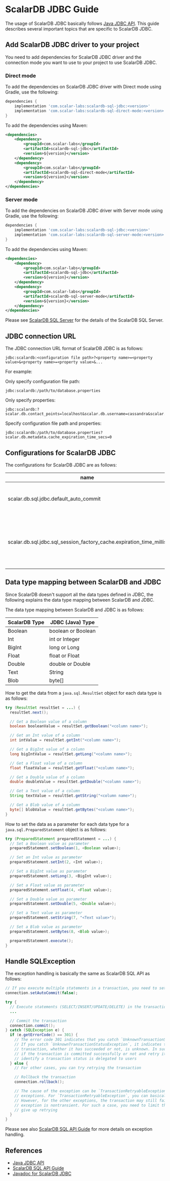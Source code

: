 # ScalarDB JDBC Guide

The usage of ScalarDB JDBC basically follows [Java JDBC API](https://docs.oracle.com/javase/8/docs/technotes/guides/jdbc/).
This guide describes several important topics that are specific to ScalarDB JDBC.

## Add ScalarDB JDBC driver to your project

You need to add dependencies for ScalarDB JDBC driver and the connection mode you want to use to your project to use ScalarDB JDBC.

### Direct mode

To add the dependencies on ScalarDB JDBC driver with Direct mode using Gradle, use the following:
```gradle
dependencies {
    implementation 'com.scalar-labs:scalardb-sql-jdbc:<version>'
    implementation 'com.scalar-labs:scalardb-sql-direct-mode:<version>'
}
```

To add the dependencies using Maven:
```xml
<dependencies>
    <dependency>
        <groupId>com.scalar-labs</groupId>
        <artifactId>scalardb-sql-jdbc</artifactId>
        <version>${version}</version>
    </dependency>
    <dependency>
        <groupId>com.scalar-labs</groupId>
        <artifactId>scalardb-sql-direct-mode</artifactId>
        <version>${version}</version>
    </dependency>
</dependencies>
```

### Server mode

To add the dependencies on ScalarDB JDBC driver with Server mode using Gradle, use the following:
```gradle
dependencies {
    implementation 'com.scalar-labs:scalardb-sql-jdbc:<version>'
    implementation 'com.scalar-labs:scalardb-sql-server-mode:<version>'
}
```

To add the dependencies using Maven:
```xml
<dependencies>
    <dependency>
        <groupId>com.scalar-labs</groupId>
        <artifactId>scalardb-sql-jdbc</artifactId>
        <version>${version}</version>
    </dependency>
    <dependency>
        <groupId>com.scalar-labs</groupId>
        <artifactId>scalardb-sql-server-mode</artifactId>
        <version>${version}</version>
    </dependency>
</dependencies>
```

Please see [ScalarDB SQL Server](sql-server.md) for the details of the ScalarDB SQL Server.

## JDBC connection URL

The JDBC connection URL format of ScalarDB JDBC is as follows:

```shell
jdbc:scalardb:<configuration file path>?<property name>=<property value>&<property name>=<property value>&...
```

For example:

Only specify configuration file path:

```shell
jdbc:scalardb:/path/to/database.properties
```

Only specify properties:

```shell
jdbc:scalardb:?scalar.db.contact_points=localhost&scalar.db.username=cassandra&scalar.db.password=cassandra&scalar.db.storage=cassandra
```

Specify configuration file path and properties:

```shell
jdbc:scalardb:/path/to/database.properties?scalar.db.metadata.cache_expiration_time_secs=0
```

## Configurations for ScalarDB JDBC

The configurations for ScalarDB JDBC are as follows:

| name                                                                | description                                                                  | default |
|---------------------------------------------------------------------|------------------------------------------------------------------------------|---------|
| scalar.db.sql.jdbc.default_auto_commit                              | The default connection's auto-commit mode.                                   | true    |
| scalar.db.sql.jdbc.sql_session_factory_cache.expiration_time_millis | The expiration time in milliseconds for the cache of SQL session factories.  | 10000   |

## Data type mapping between ScalarDB and JDBC

Since ScalarDB doesn't support all the data types defined in JDBC, the following explains the data type mapping between ScalarDB and JDBC.

The data type mapping between ScalarDB and JDBC is as follows:

| ScalarDB Type | JDBC (Java) Type   |
|---------------|--------------------|
| Boolean       | boolean or Boolean |
| Int           | int or Integer     |
| BigInt        | long or Long       |
| Float         | float or Float     |
| Double        | double or Double   |
| Text          | String             |
| Blob          | byte[]             |

How to get the data from a `java.sql.ResultSet` object for each data type is as follows:

```java
try (ResultSet resultSet = ...) {
  resultSet.next();

  // Get a Boolean value of a column
  boolean booleanValue = resultSet.getBoolean("<column name>");

  // Get an Int value of a column
  int intValue = resultSet.getInt("<column name>");

  // Get a BigInt value of a column
  long bigIntValue = resultSet.getLong("<column name>");

  // Get a Float value of a column
  float floatValue = resultSet.getFloat("<column name>");

  // Get a Double value of a column
  double doubleValue = resultSet.getDouble("<column name>");

  // Get a Text value of a column
  String textValue = resultSet.getString("<column name>");

  // Get a Blob value of a column
  byte[] blobValue = resultSet.getBytes("<column name>");
}
```

How to set the data as a parameter for each data type for a `java.sql.PreparedStatement` object is as follows:

```java
try (PreparedStatement preparedStatement = ...) {
  // Set a Boolean value as parameter
  preparedStatement.setBoolean(1, <Boolean value>);

  // Set an Int value as parameter
  preparedStatement.setInt(2, <Int value>);

  // Set a BigInt value as parameter
  preparedStatement.setLong(3, <BigInt value>);

  // Set a Float value as parameter
  preparedStatement.setFloat(4, <Float value>);

  // Set a Double value as parameter
  preparedStatement.setDouble(5, <Double value>);

  // Set a Text value as parameter
  preparedStatement.setString(7, "<Text value>");

  // Set a Blob value as parameter
  preparedStatement.setBytes(8, <Blob value>);

  preparedStatement.execute();
}
```

## Handle SQLException

The exception handling is basically the same as ScalarDB SQL API as follows:

```java
// If you execute multiple statements in a transaction, you need to set auto-commit to false.
connection.setAutoCommit(false);

try {
  // Execute statements (SELECT/INSERT/UPDATE/DELETE) in the transaction
  ...

  // Commit the transaction
  connection.commit();
} catch (SQLException e) {
  if (e.getErrorCode() == 301) {
    // The error code 301 indicates that you catch `UnknownTransactionStatusException`.
    // If you catch `UnknownTransactionStatusException`, it indicates that the status of the 
    // transaction, whether it has succeeded or not, is unknown. In such a case, you need to check
    // if the transaction is committed successfully or not and retry it if it failed. How to 
    // identify a transaction status is delegated to users
  } else {
    // For other cases, you can try retrying the transaction

    // Rollback the transaction
    connection.rollback();

    // The cause of the exception can be `TransactionRetryableException` or the other
    // exceptions. For `TransactionRetryableException`, you can basically retry the transaction.
    // However, for the other exceptions, the transaction may still fail if the cause of the
    // exception is nontransient. For such a case, you need to limit the number of retries and
    // give up retrying
  }
}
```

Please see also [ScalarDB SQL API Guide](sql-api-guide.md) for more details on exception handling.

## References

- [Java JDBC API](https://docs.oracle.com/javase/8/docs/technotes/guides/jdbc/)
- [ScalarDB SQL API Guide](sql-api-guide.md)
- [Javadoc for ScalarDB JDBC](https://javadoc.io/doc/com.scalar-labs/scalardb-sql-jdbc/3.12.1/index.html)
